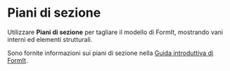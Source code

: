 # Piani di sezione

Utilizzare **Piani di sezione** per tagliare il modello di FormIt, mostrando vani interni ed elementi strutturali.

Sono fornite informazioni sui piani di sezione nella [Guida introduttiva di FormIt](../formit-primer/part-i/section_planes.md).

